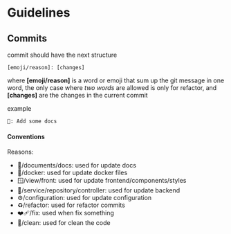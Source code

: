 # Guidelines

## Commits
commit should have the next structure
```text
[emoji/reason]: [changes]
```

where **[emoji/reason]** is a word or emoji that sum up the git message in one word,
the only case where *two words* are allowed is only for refactor, and 
**[changes]** are the changes in the current commit

example
```text
📃: Add some docs
```

#### Conventions
Reasons:
- 📃/documents/docs: used for update docs
- 🐋/docker: used for update docker files
- 🪟/view/front: used for update frontend/components/styles
- 🦴/service/repository/controller: used for update backend
- ⚙️/configuration: used for update configuration
- ♻️/refactor: used for refactor commits
- ❤️‍🩹/fix: used when fix something
- 🧻/clean: used for clean the code
